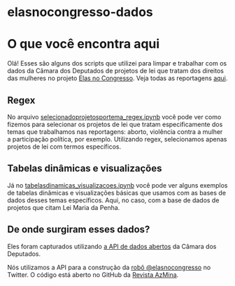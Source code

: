 # elasnocongresso-dados

# O que você encontra aqui #

Olá! Esses são alguns dos scripts que utilizei para limpar e trabalhar com os dados da Câmara dos Deputados de projetos de lei que tratam dos direitos das mulheres no projeto <a href="https://www.elasnocongresso.com.br">Elas no Congresso</a>. Veja todas as reportagens <a href="https://www.elasnocongresso.com.br/acompanhe">aqui</a>.

## Regex ##

No arquivo <a href="https://github.com/baliborio/elasnocongresso-dados/blob/master/selecionadoprojetosportema_regex.ipynb">selecionadoprojetosportema_regex.ipynb</a> você pode ver como fizemos para selecionar os projetos de lei que tratam especificamente dos temas que trabalhamos nas reportagens: aborto, violência contra a mulher a participação política, por exemplo. Utilizando regex, selecionamos apenas projetos de lei com termos específicos.

## Tabelas dinâmicas e visualizações ##

Já no <a href="https://github.com/baliborio/elasnocongresso-dados/blob/master/tabelasdinamicas_visualizacoes.ipynb"> tabelasdinamicas_visualizacoes.ipynb</a> você pode ver alguns exemplos de tabelas dinâmicas e visualizações básicas que usamos com as bases de dados desses temas específicos. Aqui, no caso, com a base de dados de projetos que citam Lei Maria da Penha.

## De onde surgiram esses dados? ##

Eles foram capturados utilizando <a href="https://www.elasnocongresso.com.br">a API de dados abertos</a> da Câmara dos Deputados. 

Nós utilizamos a API para a construção da <a href="https://twitter.com/elasnocongresso">robô @elasnocongresso</a> no Twitter.
O código está aberto no GitHub da <a href="https://github.com/revistaazmina/elasnocongressobot">Revista AzMina</a>.
